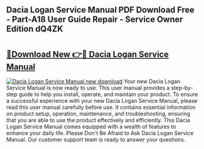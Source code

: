 ## Dacia Logan Service Manual PDF Download Free - Part-A18 User Guide Repair - Service Owner Edition dQ4ZK

# <h2><a href="http://cf26052.oget.top/?id=Dacia+Logan+Service+Manual">🔗Download New 👉🔴 Dacia Logan Service Manual</a></h2>

[![Dacia Logan Service Manual new download](https://i.imgur.com/5g1atiW.png)](http://cf26052.oget.top/?id=Dacia+Logan+Service+Manual)
Your new Dacia Logan Service Manual is now ready to use. This user manual provides a step-by-step guide to help you install, operate, and maintain your product. To ensure a successful experience with your new Dacia Logan Service Manual, please read this user manual carefully before use. It contains essential information on product setup, operation, maintenance, and troubleshooting, ensuring that you are able to use the product effectively and efficiently. This Dacia Logan Service Manual comes equipped with a wealth of features to enhance your daily life. Please Don't Be Afraid to Ask Dacia Logan Service Manual. Our customer support team is ready to answer your questions.
